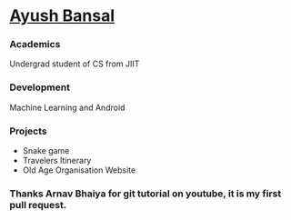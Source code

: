 # [Ayush Bansal](http://github.com/abnsl0014)

### Academics

Undergrad student of CS from JIIT

### Development

Machine Learning and Android


### Projects

- Snake game
- Travelers Itinerary 
- Old Age Organisation Website

### Thanks Arnav Bhaiya for git tutorial on youtube, it is my first pull request.